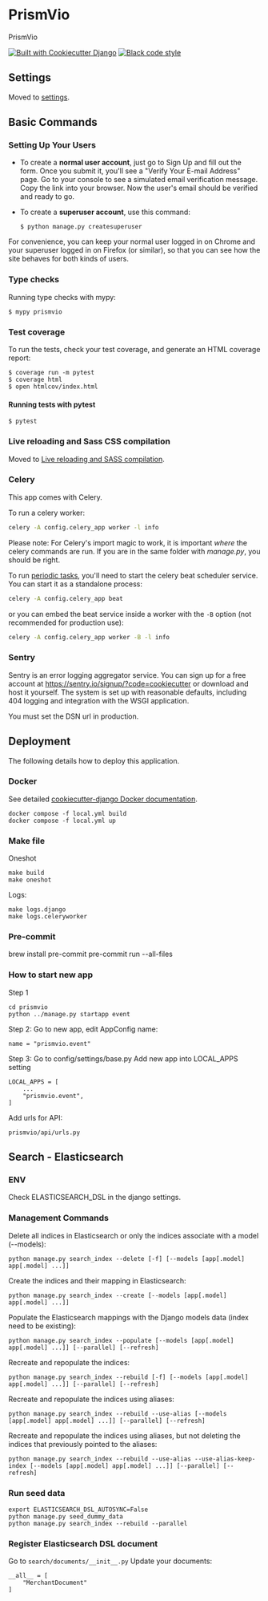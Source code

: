 # PrismVio

PrismVio

[![Built with Cookiecutter Django](https://img.shields.io/badge/built%20with-Cookiecutter%20Django-ff69b4.svg?logo=cookiecutter)](https://github.com/cookiecutter/cookiecutter-django/)
[![Black code style](https://img.shields.io/badge/code%20style-black-000000.svg)](https://github.com/ambv/black)

## Settings

Moved to [settings](http://cookiecutter-django.readthedocs.io/en/latest/settings.html).

## Basic Commands

### Setting Up Your Users

- To create a **normal user account**, just go to Sign Up and fill out the form. Once you submit it, you'll see a "Verify Your E-mail Address" page. Go to your console to see a simulated email verification message. Copy the link into your browser. Now the user's email should be verified and ready to go.

- To create a **superuser account**, use this command:

      $ python manage.py createsuperuser

For convenience, you can keep your normal user logged in on Chrome and your superuser logged in on Firefox (or similar), so that you can see how the site behaves for both kinds of users.

### Type checks

Running type checks with mypy:

    $ mypy prismvio

### Test coverage

To run the tests, check your test coverage, and generate an HTML coverage report:

    $ coverage run -m pytest
    $ coverage html
    $ open htmlcov/index.html

#### Running tests with pytest

    $ pytest

### Live reloading and Sass CSS compilation

Moved to [Live reloading and SASS compilation](https://cookiecutter-django.readthedocs.io/en/latest/developing-locally.html#sass-compilation-live-reloading).

### Celery

This app comes with Celery.

To run a celery worker:

```bash
celery -A config.celery_app worker -l info
```

Please note: For Celery's import magic to work, it is important _where_ the celery commands are run. If you are in the same folder with _manage.py_, you should be right.

To run [periodic tasks](https://docs.celeryq.dev/en/stable/userguide/periodic-tasks.html), you'll need to start the celery beat scheduler service. You can start it as a standalone process:

```bash
celery -A config.celery_app beat
```

or you can embed the beat service inside a worker with the `-B` option (not recommended for production use):

```bash
celery -A config.celery_app worker -B -l info
```

### Sentry

Sentry is an error logging aggregator service. You can sign up for a free account at <https://sentry.io/signup/?code=cookiecutter> or download and host it yourself.
The system is set up with reasonable defaults, including 404 logging and integration with the WSGI application.

You must set the DSN url in production.

## Deployment

The following details how to deploy this application.

### Docker

See detailed [cookiecutter-django Docker documentation](http://cookiecutter-django.readthedocs.io/en/latest/deployment-with-docker.html).

```shell
docker compose -f local.yml build
docker compose -f local.yml up
```

### Make file

Oneshot
```shell
make build
make oneshot
```

Logs:
```shell
make logs.django
make logs.celeryworker
```

### Pre-commit
brew install pre-commit
pre-commit run --all-files

### How to start new app
Step 1
```shell
cd prismvio
python ../manage.py startapp event
```

Step 2:
Go to new app, edit AppConfig name:
```
name = "prismvio.event"
```

Step 3:
Go to config/settings/base.py
Add new app into LOCAL_APPS setting
```
LOCAL_APPS = [
    ...
    "prismvio.event",
]
```

Add urls for API:
```
prismvio/api/urls.py
```


## Search - Elasticsearch
### ENV
Check ELASTICSEARCH_DSL in the django settings.


### Management Commands
Delete all indices in Elasticsearch or only the indices associate with a model (--models):
```
python manage.py search_index --delete [-f] [--models [app[.model] app[.model] ...]]
```

Create the indices and their mapping in Elasticsearch:
```
python manage.py search_index --create [--models [app[.model] app[.model] ...]]
```

Populate the Elasticsearch mappings with the Django models data (index need to be existing):
```
python manage.py search_index --populate [--models [app[.model] app[.model] ...]] [--parallel] [--refresh]
```

Recreate and repopulate the indices:
```
python manage.py search_index --rebuild [-f] [--models [app[.model] app[.model] ...]] [--parallel] [--refresh]
```

Recreate and repopulate the indices using aliases:
```
python manage.py search_index --rebuild --use-alias [--models [app[.model] app[.model] ...]] [--parallel] [--refresh]
```

Recreate and repopulate the indices using aliases, but not deleting the indices that previously pointed to the aliases:
```
python manage.py search_index --rebuild --use-alias --use-alias-keep-index [--models [app[.model] app[.model] ...]] [--parallel] [--refresh]
```

### Run seed data 
```
export ELASTICSEARCH_DSL_AUTOSYNC=False
python manage.py seed_dummy_data
python manage.py search_index --rebuild --parallel
```

### Register Elasticsearch DSL document
Go to `search/documents/__init__.py`
Update your documents: 
```
__all__ = [
    "MerchantDocument"
]
```
